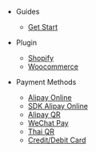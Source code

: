 <!-- docs/_sidebar.md -->

* Guides
  * [Get Start](/)

* Plugin
  * [Shopify](/plugin/shopify/index)
  * [Woocommerce](/plugin/woocommerce/index)
* Payment Methods
	* [Alipay Online](/payment-methods/alipay-online/index)
	* [SDK Alipay Online](/payment-methods/sdk-alipay-online/index)
	* [Alipay QR](/payment-methods/alipay-qr/index)
	* [WeChat Pay](/payment-methods/wechat/index)
	* [Thai QR](/payment-methods/thai-qr/index)
	* [Credit/Debit Card](/payment-methods/bankcard/index)
